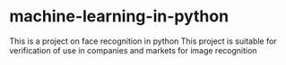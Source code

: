 # machine-learning-in-python
This is a project on face recognition in python
This project is suitable for verification of use in companies and markets for image recognition

